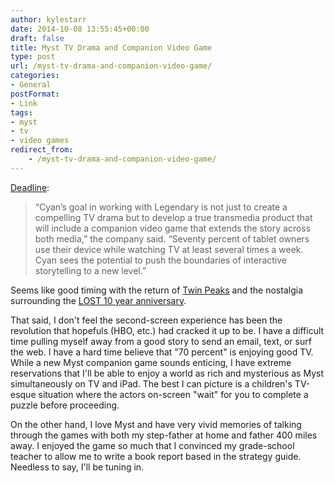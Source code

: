 ```yaml
---
author: kylestarr
date: 2014-10-08 13:55:45+00:00
draft: false
title: Myst TV Drama and Companion Video Game
type: post
url: /myst-tv-drama-and-companion-video-game/
categories:
- General
postFormat:
- Link
tags:
- myst
- tv
- video games
redirect_from:
    - /myst-tv-drama-and-companion-video-game/
---
```


[Deadline](http://deadline.com/2014/10/myst-tv-series-legendary-cyan-worlds-847110/):

> “Cyan’s goal in working with Legendary is not just to create a compelling TV drama but to develop a true transmedia product that will include a companion video game that extends the story across both media,” the company said. “Seventy percent of tablet owners use their device while watching TV at least several times a week. Cyan sees the potential to push the boundaries of interactive storytelling to a new level.”

Seems like good timing with the return of [Twin Peaks](http://www.cnn.com/2014/10/06/showbiz/tv/twin-peaks-returns-showtime/index.html) and the nostalgia surrounding the [LOST 10 year anniversary](http://ign.com/articles/2014/03/17/5-things-we-learned-at-the-lost-10-year-reunion).

That said, I don't feel the second-screen experience has been the revolution that hopefuls (HBO, etc.) had cracked it up to be. I have a difficult time pulling myself away from a good story to send an email, text, or surf the web. I have a hard time believe that "70 percent" is enjoying good TV. While a new Myst companion game sounds enticing, I have extreme reservations that I'll be able to enjoy a world as rich and mysterious as Myst simultaneously on TV and iPad. The best I can picture is a children's TV-esque situation where the actors on-screen "wait" for you to complete a puzzle before proceeding.

On the other hand, I love Myst and have very vivid memories of talking through the games with both my step-father at home and father 400 miles away. I enjoyed the game so much that I convinced my grade-school teacher to allow me to write a book report based in the strategy guide. Needless to say, I'll be tuning in.